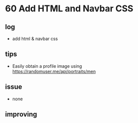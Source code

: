 # 60 Add HTML and Navbar CSS

## log

- add html & navbar css

## tips

- Easily obtain a profile image using https://randomuser.me/api/portraits/men

## issue

- none

## improving
